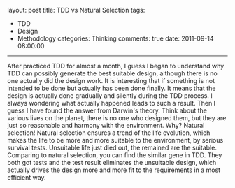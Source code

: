 layout: post
title: TDD vs Natural Selection
tags:
  - TDD
  - Design
  - Methodology
categories: Thinking
comments: true
date: 2011-09-14 08:00:00
---
After practiced TDD for almost a month, I guess I began to understand why TDD can possibly generate the best suitable design, although there is no one actually did the design work. It is interesting that if something is not intended to be done but actually has been done finally. It means that the design is actually done gradually and silently during the TDD process.
I always wondering what actually happened leads to such a result. Then I guess I have found the answer from Darwin's theory. Think about the various lives on the planet, there is no one who designed them, but they are just so reasonable and harmony with the environment. 
Why? Natural selection!
Natural selection ensures a trend of the life evolution, which makes the life to be more and more suitable to the environment, by serious survival tests. Unsuitable life just died out, the remained are the suitable.
Comparing to natural selection, you can find the similar gene in TDD. They both got tests and the test result eliminates the unsuitable design, which actually drives the design more and more fit to the requirements in a most efficient way.

